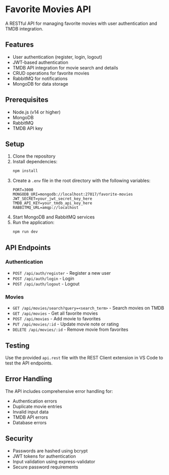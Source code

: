 # Favorite Movies API

A RESTful API for managing favorite movies with user authentication and TMDB integration.

## Features

- User authentication (register, login, logout)
- JWT-based authentication
- TMDB API integration for movie search and details
- CRUD operations for favorite movies
- RabbitMQ for notifications
- MongoDB for data storage

## Prerequisites

- Node.js (v14 or higher)
- MongoDB
- RabbitMQ
- TMDB API key

## Setup

1. Clone the repository
2. Install dependencies:
   ```bash
   npm install
   ```
3. Create a `.env` file in the root directory with the following variables:
   ```
   PORT=3000
   MONGODB_URI=mongodb://localhost:27017/favorite-movies
   JWT_SECRET=your_jwt_secret_key_here
   TMDB_API_KEY=your_tmdb_api_key_here
   RABBITMQ_URL=amqp://localhost
   ```
4. Start MongoDB and RabbitMQ services
5. Run the application:
   ```bash
   npm run dev
   ```

## API Endpoints

### Authentication

- `POST /api/auth/register` - Register a new user
- `POST /api/auth/login` - Login
- `POST /api/auth/logout` - Logout

### Movies

- `GET /api/movies/search?query=<search_term>` - Search movies on TMDB
- `GET /api/movies` - Get all favorite movies
- `POST /api/movies` - Add movie to favorites
- `PUT /api/movies/:id` - Update movie note or rating
- `DELETE /api/movies/:id` - Remove movie from favorites

## Testing

Use the provided `api.rest` file with the REST Client extension in VS Code to test the API endpoints.

## Error Handling

The API includes comprehensive error handling for:

- Authentication errors
- Duplicate movie entries
- Invalid input data
- TMDB API errors
- Database errors

## Security

- Passwords are hashed using bcrypt
- JWT tokens for authentication
- Input validation using express-validator
- Secure password requirements
